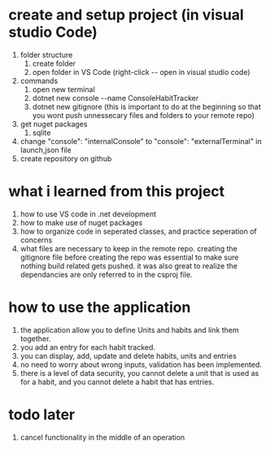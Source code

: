 # create and setup project (in visual studio Code)
1. folder structure
    1. create folder
    2. open folder in VS Code (right-click -- open in visual studio code)
2. commands
    1. open new terminal
    2. dotnet new console --name ConsoleHabitTracker
    3. dotnet new gitignore (this is important to do at the beginning so that you wont push unnessecary files and folders to your remote repo)
3. get nuget packages
    1. sqlite
4. change  "console": "internalConsole" to  "console": "externalTerminal" in launch,json file
5. create repository on github

# what i learned from this project
1. how to use VS code in .net development
2. how to make use of nuget packages
3. how to organize code in seperated classes, and practice seperation of concerns
4. what files are necessary to keep in the remote repo. creating the gitignore file before creating the repo was essential to make sure nothing build related gets pushed. it was also great to realize the dependancies are only referred to in the csproj file.

# how to use the application
1. the application allow you to define Units and habits and link them together.
2. you add an entry for each habit tracked.
3. you can display, add, update and delete habits, units and entries
4. no need to worry about wrong inputs, validation has been implemented.
5. there is a level of data security, you cannot delete a unit that is used as for a habit, and you cannot delete a habit that has entries.

# todo later
1. cancel functionality in the middle of an operation
